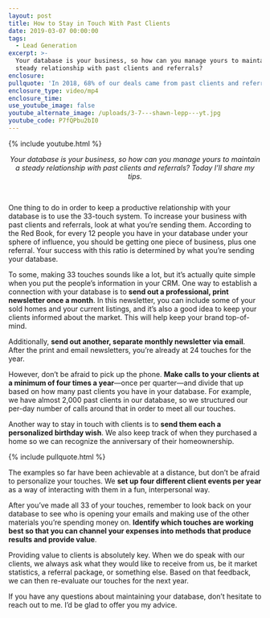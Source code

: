 ```yaml
---
layout: post
title: How to Stay in Touch With Past Clients
date: 2019-03-07 00:00:00
tags:
  - Lead Generation
excerpt: >-
  Your database is your business, so how can you manage yours to maintain a
  steady relationship with past clients and referrals?
enclosure:
pullquote: 'In 2018, 68% of our deals came from past clients and referrals.'
enclosure_type: video/mp4
enclosure_time:
use_youtube_image: false
youtube_alternate_image: /uploads/3-7---shawn-lepp---yt.jpg
youtube_code: P7fQPbu2bI0
---
```


{% include youtube.html %}

<center><em>Your database is your business, so how can you manage yours to maintain a steady relationship with past clients and referrals? Today I&rsquo;ll share my tips.</em></center>

 

One thing to do in order to keep a productive relationship with your database is to use the 33-touch system. To increase your business with past clients and referrals, look at what you’re sending them. According to the Red Book, for every 12 people you have in your database under your sphere of influence, you should be getting one piece of business, plus one referral. Your success with this ratio is determined by what you’re sending your database.

To some, making 33 touches sounds like a lot, but it’s actually quite simple when you put the people’s information in your CRM. One way to establish a connection with your database is to **send out a professional, print newsletter once a month**. In this newsletter, you can include some of your sold homes and your current listings, and it’s also a good idea to keep your clients informed about the market. This will help keep your brand top-of-mind.

Additionally, **send out another, separate monthly newsletter via email**. After the print and email newsletters, you’re already at 24 touches for the year.

However, don’t be afraid to pick up the phone. **Make calls to your clients at a minimum of four times a year**—once per quarter—and divide that up based on how many past clients you have in your database. For example, we have almost 2,000 past clients in our database, so we structured our per-day number of calls around that in order to meet all our touches.

Another way to stay in touch with clients is to **send them each a personalized birthday wish**. We also keep track of when they purchased a home so we can recognize the anniversary of their homeownership.

{% include pullquote.html %}

The examples so far have been achievable at a distance, but don’t be afraid to personalize your touches. We **set up four different client events per year** as a way of interacting with them in a fun, interpersonal way.

After you’ve made all 33 of your touches, remember to look back on your database to see who is opening your emails and making use of the other materials you’re spending money on. **Identify which touches are working best so that you can channel your expenses into methods that produce results and provide value**.

Providing value to clients is absolutely key. When we do speak with our clients, we always ask what they would like to receive from us, be it market statistics, a referral package, or something else. Based on that feedback, we can then re-evaluate our touches for the next year.

If you have any questions about maintaining your database, don’t hesitate to reach out to me. I’d be glad to offer you my advice.